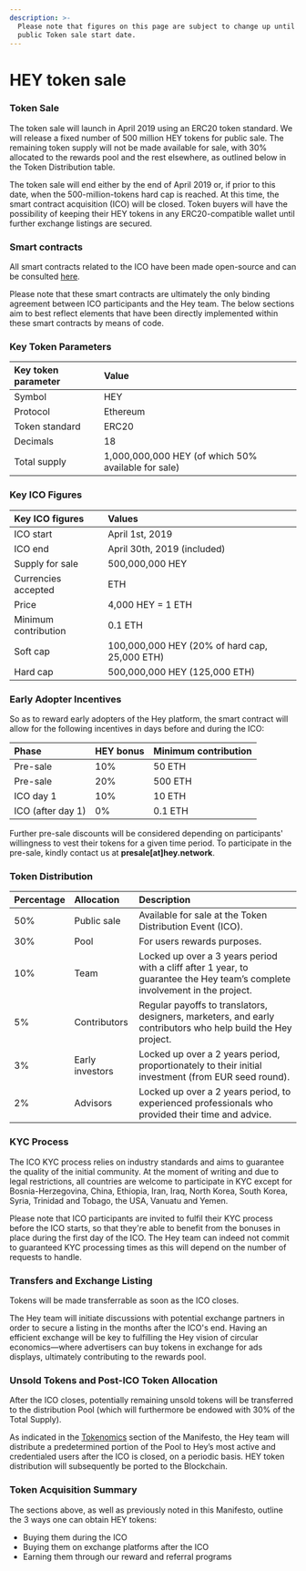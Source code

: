 ```yaml
---
description: >-
  Please note that figures on this page are subject to change up until the
  public Token sale start date.
---
```


# HEY token sale

### Token Sale

The token sale will launch in April 2019 using an ERC20 token standard. We will release a fixed number of 500 million HEY tokens for public sale. The remaining token supply will not be made available for sale, with 30% allocated to the rewards pool and the rest elsewhere, as outlined below in the Token Distribution table.

The token sale will end either by the end of April 2019 or, if prior to this date, when the 500-million-tokens hard cap is reached. At this time, the smart contract acquisition \(ICO\) will be closed. Token buyers will have the possibility of keeping their HEY tokens in any ERC20-compatible wallet until further exchange listings are secured.

### Smart contracts

All smart contracts related to the ICO have been made open-source and can be consulted [here](https://github.com/hey-network/mainchain).

Please note that these smart contracts are ultimately the only binding agreement between ICO participants and the Hey team. The below sections aim to best reflect elements that have been directly implemented within these smart contracts by means of code.

### Key Token Parameters

| Key token parameter | Value |
| :--- | :--- |
| Symbol | HEY |
| Protocol | Ethereum |
| Token standard | ERC20 |
| Decimals | 18 |
| Total supply | 1,000,000,000 HEY \(of which 50% available for sale\) |

### Key ICO Figures

| Key ICO figures | Values |
| :--- | :--- |
| ICO start | April 1st, 2019 |
| ICO end | April 30th, 2019 \(included\) |
| Supply for sale | 500,000,000 HEY |
| Currencies accepted | ETH |
| Price | 4,000 HEY = 1 ETH |
| Minimum contribution | 0.1 ETH |
| Soft cap | 100,000,000 HEY \(20% of hard cap, 25,000 ETH\) |
| Hard cap | 500,000,000 HEY \(125,000 ETH\)  |

### Early Adopter Incentives

So as to reward early adopters of the Hey platform, the smart contract will allow for the following incentives in days before and during the ICO:

| Phase | HEY bonus | Minimum contribution |
| :--- | :--- | :--- |
| Pre-sale | 10% | 50 ETH |
| Pre-sale | 20% | 500 ETH |
| ICO day 1 | 10% | 10 ETH |
| ICO \(after day 1\) | 0% | 0.1 ETH |

Further pre-sale discounts will be considered depending on participants' willingness to vest their tokens for a given time period. To participate in the pre-sale, kindly contact us at **presale\[at\]hey.network**.

### Token Distribution

| **Percentage** | **Allocation**  | **Description** |
| :--- | :--- | :--- |
| 50% | Public sale | Available for sale at the Token Distribution Event \(ICO\). |
| 30% | Pool | For users rewards purposes. |
| 10% | Team | Locked up over a 3 years period with a cliff after 1 year, to guarantee the Hey team’s complete involvement in the project. |
| 5% | Contributors | Regular payoffs to translators, designers, marketers, and early contributors who help build the Hey project. |
| 3% | Early investors | Locked up over a 2 years period, proportionately to their initial investment \(from EUR seed round\). |
| 2% | Advisors | Locked up over a 2 years period, to experienced professionals who provided their time and advice. |

### KYC Process

The ICO KYC process relies on industry standards and aims to guarantee the quality of the initial community. At the moment of writing and due to legal restrictions, all countries are welcome to participate in KYC except for Bosnia-Herzegovina, China, Ethiopia, Iran, Iraq, North Korea, South Korea, Syria, Trinidad and Tobago, the USA, Vanuatu and Yemen.

Please note that ICO participants are invited to fulfil their KYC process before the ICO starts, so that they're able to benefit from the bonuses in place during the first day of the ICO. The Hey team can indeed not commit to guaranteed KYC processing times as this will depend on the number of requests to handle.

### Transfers and Exchange Listing

Tokens will be made transferrable as soon as the ICO closes.

The Hey team will initiate discussions with potential exchange partners in order to secure a listing in the months after the ICO's end. Having an efficient exchange will be key to fulfilling the Hey vision of circular economics—where advertisers can buy tokens in exchange for ads displays, ultimately contributing to the rewards pool.

### Unsold Tokens and Post-ICO Token Allocation

After the ICO closes, potentially remaining unsold tokens will be transferred to the distribution Pool \(which will furthermore be endowed with 30% of the Total Supply\).

As indicated in the [Tokenomics](https://manifesto.get-hey.com/hey-token) section of the Manifesto, the Hey team will distribute a predetermined portion of the Pool to Hey’s most active and credentialed users after the ICO is closed, on a periodic basis. HEY token distribution will subsequently be ported to the Blockchain.

### Token Acquisition Summary

The sections above, as well as previously noted in this Manifesto, outline the 3 ways one can obtain HEY tokens:

* Buying them during the ICO
* Buying them on exchange platforms after the ICO
* Earning them through our reward and referral programs



